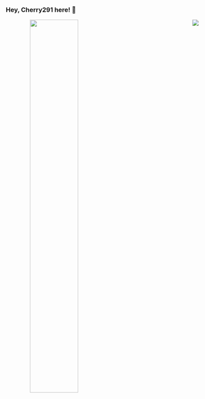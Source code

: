 ### Hey, Cherry291 here! 👋
<div><div>
<div align="center">
  <img align='left' width="50%" src="https://metrics.lecoq.io/cherry291?template=classic&config.timezone=Asia%2FShanghai">
  <img align="right" src="https://github-readme-stats-ouuan.vercel.app/api?username=cherry291&theme=dark&show_icons=true">
  </div>
<!--
**Cherry291/cherry291** is a ✨ _special_ ✨ repository because its `README.md` (this file) appears on your GitHub profile.

Here are some ideas to get you started:

- 🔭 I’m currently working on ...
- 🌱 I’m currently learning ...
- 👯 I’m looking to collaborate on ...
- 🤔 I’m looking for help with ...
- 💬 Ask me about ...
- 📫 How to reach me: ...
- 😄 Pronouns: ...
- ⚡ Fun fact: ...
-->
